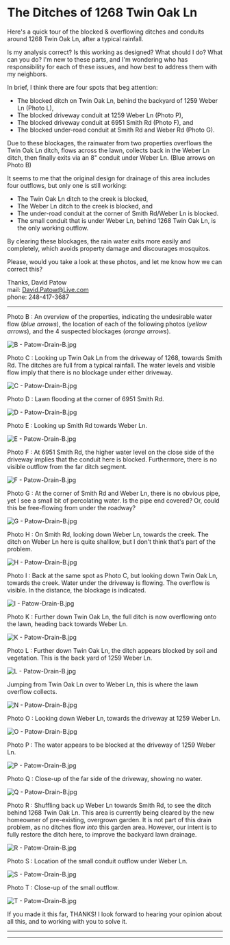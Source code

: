 # The Ditches of 1268 Twin Oak Ln

Here's a quick tour of the blocked & overflowing ditches and conduits around 1268 Twin Oak Ln, after a typical rainfall.

Is my analysis correct?  Is this working as designed?  What should I do?  What can you do?  I'm new to these parts, and I'm wondering who has responsibility for each of these issues, and how best to address them with my neighbors.

In brief, I think there are four spots that beg attention:  
  - The blocked ditch on Twin Oak Ln, behind the backyard of 1259 Weber Ln (Photo L),  
  - The blocked driveway conduit at 1259 Weber Ln (Photo P),  
  - The blocked driveway conduit at 6951 Smith Rd (Photo F), and  
  - The blocked under-road conduit at Smith Rd and Weber Rd (Photo G).

Due to these blockages, the rainwater from two properties overflows the Twin Oak Ln ditch, flows across the lawn, collects back in the Weber Ln ditch, then finally exits via an 8" conduit under Weber Ln.  (Blue arrows on Photo B)

It seems to me that the original design for drainage of this area includes four outflows, but only one is still working:  
  * The Twin Oak Ln ditch to the creek is blocked,
  * The Weber Ln ditch to the creek is blocked, and
  * The under-road conduit at the corner of Smith Rd/Weber Ln is blocked.
  * The small conduit that is under Weber Ln, behind 1268 Twin Oak Ln, is the only working outflow.

By clearing these blockages, the rain water exits more easily and completely, which avoids property damage and discourages mosquitos.

Please, would you take a look at these photos, and let me know how we can correct this?

Thanks,
David Patow  
mail: David.Patow@Live.com  
phone: 248-417-3687

---

Photo B : An overview of the properties, indicating the undesirable water flow (*blue arrows*), the location of each of the following photos (*yellow arrows*), and the 4 suspected blockages (*orange arrows*).

![B - Patow-Drain-B.jpg](Patow-Drain-B.jpg)

Photo C : Looking up Twin Oak Ln from the driveway of 1268, towards Smith Rd.  The ditches are full from a typical rainfall.  The water levels and visible flow imply that there is no blockage under either driveway.

![C - Patow-Drain-B.jpg](Patow-Drain-C.jpg)

Photo D : Lawn flooding at the corner of 6951 Smith Rd.

![D - Patow-Drain-B.jpg](Patow-Drain-D.jpg)

Photo E : Looking up Smith Rd towards Weber Ln.

![E - Patow-Drain-B.jpg](Patow-Drain-E.jpg)

Photo F : At 6951 Smith Rd, the higher water level on the close side of the driveway implies that the conduit here is blocked.  Furthermore, there is no visible outflow from the far ditch segment.

![F - Patow-Drain-B.jpg](Patow-Drain-F.jpg)

Photo G : At the corner of Smith Rd and Weber Ln, there is no obvious pipe, yet I see a small bit of percolating water.  Is the pipe end covered?  Or, could this be free-flowing from under the roadway?

![G - Patow-Drain-B.jpg](Patow-Drain-G.jpg)

Photo H : On Smith Rd, looking down Weber Ln, towards the creek.  The ditch on Weber Ln here is quite shalllow, but I don't think that's part of the problem.

![H - Patow-Drain-B.jpg](Patow-Drain-H.jpg)

Photo I : Back at the same spot as Photo C, but looking down Twin Oak Ln, towards the creek.  Water under the driveway is flowing.  The overflow is visible.  In the distance, the blockage is indicated.

![I - Patow-Drain-B.jpg](Patow-Drain-I.jpg)

Photo K : Further down Twin Oak Ln, the full ditch is now overflowing onto the lawn, heading back towards Weber Ln.

![K - Patow-Drain-B.jpg](Patow-Drain-K.jpg)

Photo L : Further down Twin Oak Ln, the ditch appears blocked by soil and vegetation.  This is the back yard of 1259 Weber Ln.

![L - Patow-Drain-B.jpg](Patow-Drain-L.jpg)

Jumping from Twin Oak Ln over to Weber Ln, this is where the lawn overflow collects.

![N - Patow-Drain-B.jpg](Patow-Drain-N.jpg)

Photo O : Looking down Weber Ln, towards the driveway at 1259 Weber Ln.

![O - Patow-Drain-B.jpg](Patow-Drain-O.jpg)

Photo P : The water appears to be blocked at the driveway of 1259 Weber Ln.

![P - Patow-Drain-B.jpg](Patow-Drain-P.jpg)

Photo Q : Close-up of the far side of the driveway, showing no water.

![Q - Patow-Drain-B.jpg](Patow-Drain-Q.jpg)

Photo R : Shuffling back up Weber Ln towards Smith Rd, to see the ditch behind 1268 Twin Oak Ln.  This area is currently being cleared by the new homeowner of pre-existing, overgrown garden.  It is not part of this drain problem, as no ditches flow *into* this garden area.  However, our intent is to fully restore the ditch here, to improve the backyard lawn drainage.

![R - Patow-Drain-B.jpg](Patow-Drain-R.jpg)

Photo S : Location of the small conduit outflow under Weber Ln.

![S - Patow-Drain-B.jpg](Patow-Drain-S.jpg)

Photo T : Close-up of the small outflow.

![T - Patow-Drain-B.jpg](Patow-Drain-T.jpg)

If you made it this far, THANKS!  I look forward to hearing your opinion about all this, and to working with you to solve it.

---
---
